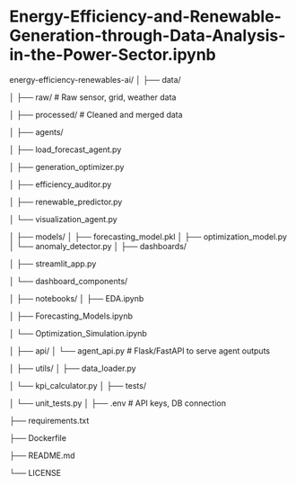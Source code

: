 # Energy-Efficiency-and-Renewable-Generation-through-Data-Analysis-in-the-Power-Sector.ipynb

energy-efficiency-renewables-ai/
│
├── data/

│   ├── raw/                     # Raw sensor, grid, weather data

│   ├── processed/               # Cleaned and merged data

│
├── agents/

│   ├── load_forecast_agent.py

│   ├── generation_optimizer.py

│   ├── efficiency_auditor.py

│   ├── renewable_predictor.py

│   └── visualization_agent.py

│
├── models/
│   ├── forecasting_model.pkl
│   ├── optimization_model.py
│   └── anomaly_detector.py
│
├── dashboards/

│   ├── streamlit_app.py

│   └── dashboard_components/

│
├── notebooks/
│   ├── EDA.ipynb


│   ├── Forecasting_Models.ipynb

│   └── Optimization_Simulation.ipynb

│
├── api/
│   └── agent_api.py             # Flask/FastAPI to serve agent outputs

│
├── utils/
│   ├── data_loader.py

│   └── kpi_calculator.py
│
├── tests/

│   └── unit_tests.py
│
├── .env                         # API keys, DB connection

├── requirements.txt

├── Dockerfile

├── README.md

└── LICENSE
